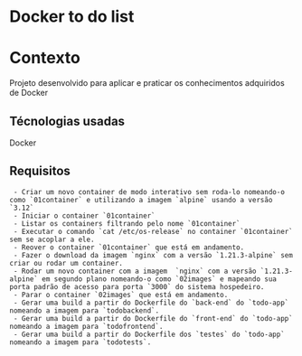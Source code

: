 
 
# Docker to do list

# Contexto

Projeto desenvolvido para aplicar e praticar os conhecimentos adquiridos de Docker

## Técnologias usadas

Docker

## Requisitos 

     - Criar um novo container de modo interativo sem roda-lo nomeando-o como `01container` e utilizando a imagem `alpine` usando a versão `3.12`
     - Iniciar o container `01container`
     - Listar os containers filtrando pelo nome `01container`
     - Executar o comando `cat /etc/os-release` no container `01container` sem se acoplar a ele.
     - Reover o container `01container` que está em andamento.
     - Fazer o download da imagem `nginx` com a versão `1.21.3-alpine` sem criar ou rodar um container.
     - Rodar um novo container com a imagem  `nginx` com a versão `1.21.3-alpine` em segundo plano nomeando-o como `02images` e mapeando sua porta padrão de acesso para porta `3000` do sistema hospedeiro.
     - Parar o container `02images` que está em andamento.
     - Gerar uma build a partir do Dockerfile do `back-end` do `todo-app` nomeando a imagem para `todobackend`.
     - Gerar uma build a partir do Dockerfile do `front-end` do `todo-app` nomeando a imagem para `todofrontend`.
     - Gerar uma build a partir do Dockerfile dos `testes` do `todo-app` nomeando a imagem para `todotests`.
     

